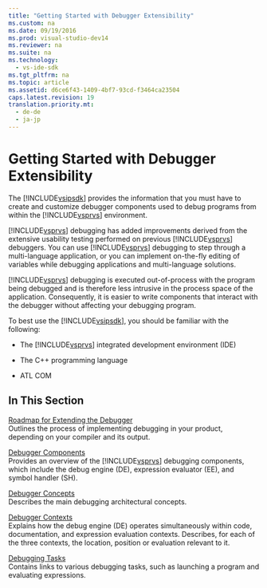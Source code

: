 ```yaml
---
title: "Getting Started with Debugger Extensibility"
ms.custom: na
ms.date: 09/19/2016
ms.prod: visual-studio-dev14
ms.reviewer: na
ms.suite: na
ms.technology: 
  - vs-ide-sdk
ms.tgt_pltfrm: na
ms.topic: article
ms.assetid: d6ce6f43-1409-4bf7-93cd-f3464ca23504
caps.latest.revision: 19
translation.priority.mt: 
  - de-de
  - ja-jp
---
```

# Getting Started with Debugger Extensibility
The [!INCLUDE[vsipsdk](../vs140/includes/vsipsdk_md.md)] provides the information that you must have to create and customize debugger components used to debug programs from within the [!INCLUDE[vsprvs](../vs140/includes/vsprvs_md.md)] environment.  
  
 [!INCLUDE[vsprvs](../vs140/includes/vsprvs_md.md)] debugging has added improvements derived from the extensive usability testing performed on previous [!INCLUDE[vsprvs](../vs140/includes/vsprvs_md.md)] debuggers. You can use [!INCLUDE[vsprvs](../vs140/includes/vsprvs_md.md)] debugging to step through a multi-language application, or you can implement on-the-fly editing of variables while debugging applications and multi-language solutions.  
  
 [!INCLUDE[vsprvs](../vs140/includes/vsprvs_md.md)] debugging is executed out-of-process with the program being debugged and is therefore less intrusive in the process space of the application. Consequently, it is easier to write components that interact with the debugger without affecting your debugging program.  
  
 To best use the [!INCLUDE[vsipsdk](../vs140/includes/vsipsdk_md.md)], you should be familiar with the following:  
  
-   The [!INCLUDE[vsprvs](../vs140/includes/vsprvs_md.md)] integrated development environment (IDE)  
  
-   The C++ programming language  
  
-   ATL COM  
  
## In This Section  
 [Roadmap for Extending the Debugger](../vs140/Roadmap-for-Extending-the-Debugger.md)  
 Outlines the process of implementing debugging in your product, depending on your compiler and its output.  
  
 [Debugger Components](../vs140/Debugger-Components.md)  
 Provides an overview of the [!INCLUDE[vsprvs](../vs140/includes/vsprvs_md.md)] debugging components, which include the debug engine (DE), expression evaluator (EE), and symbol handler (SH).  
  
 [Debugger Concepts](../vs140/Debugger-Concepts.md)  
 Describes the main debugging architectural concepts.  
  
 [Debugger Contexts](../vs140/Debugger-Contexts.md)  
 Explains how the debug engine (DE) operates simultaneously within code, documentation, and expression evaluation contexts. Describes, for each of the three contexts, the location, position or evaluation relevant to it.  
  
 [Debugging Tasks](../vs140/Debugging-Tasks.md)  
 Contains links to various debugging tasks, such as launching a program and evaluating expressions.